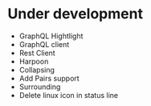 # Under development

- GraphQL Hightlight
- GraphQL client
- Rest Client
- Harpoon
- Collapsing
- Add Pairs support
- Surrounding
- Delete linux icon in status line
